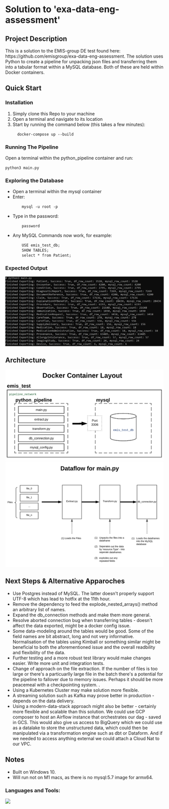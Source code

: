 <h1 align="left">Solution to 'exa-data-eng-assessment'</h1>

<h2 align="left">Project Description</h2>
<p align="left">
    This is a solution to the EMIS-group DE test found here: https://github.com/emisgroup/exa-data-eng-assessment.
    The solution uses Python to create a pipeline for unpacking json files and transferring them into a tabular format within a MySQL database.   Both of these are held within Docker containers.  
</p>



<h2 align="left">Quick Start</h2>
<h3 align="left">Installation</h3>
<p>
<ol>
  <li>Simply clone this Repo to your machine</li>
  <li>Open a terminal and navigate to its location</li>
  <li>Start by running the command below (this takes a few minutes):</li>
      
      docker-compose up --build
</ol>
    
</p>


<h3 align="left">Running The Pipeline</h3>
<p align="left">
    Open a terminal within the python_pipeline container
    and run:
    
    python3 main.py
</p>

<h3 align="left">Exploring the Database</h3>
<ul>
    <li>Open a terminal within the mysql container</li>
    <li>Enter:</li> 
        
        mysql -u root -p
</ul>
<ul>
    <li>Type in the password:</li>
    
        password
</ul>
<ul>
    <li>Any MySQL Commands now work, for example:
        
        USE emis_test_db;
        SHOW TABLES;
        select * from Patient;
</ul>

<h3 align="left">Expected Output</h3>

![alt text](https://github.com/rlamprell/emis_test/blob/main/images/emis-test-expected-output.PNG?raw=true)



<h2 align="left">Architecture</h2>


![alt text](https://github.com/rlamprell/emis_test/blob/main/images/emis-test-docker-diagram.PNG?raw=true)
![alt text](https://github.com/rlamprell/emis_test/blob/main/images/emis-test-main-dataflow.PNG?raw=true)



<h2 align="left">Next Steps & Alternative Apparoches</h2>
<ul>
    <li>Use Postgres instead of MySQL.  The latter doesn't properly support UTF-8 which has lead to hotfix at the 11th hour.</li>
    <li>Remove the dependency to feed the explode_nested_arrays() method an arbitrary list of names.</li>
    <li>Expand the db_connection methods and make them more general.</li>
    <li>Resolve aborted connection bug when transferring tables - doesn't affect the data exported, might be a docker config issue.</li>
    <li>Some data-modeling around the tables would be good.  Some of the field names are bit abstract, long and not very informative.  Normalisation of the tables using Kimball or something similar might be beneficial to both the aforementioned issue and the overall readbility and flexibility of the data.</li> 
    <li>Further testing and a more robust test library would make changes easier.  Write more unit and integration tests.</li>
    <li>Change of approach on the file extraction.  If the number of files is too large or there's a particuarlly large file in the batch there's a potential for the pipeline to fallover due to memory issues.  Perhaps it should be more peacemeal with a checkpointing system.  .</li>
    <li>Using a Kubernetes Cluster may make solution more flexible.</li>
    <li>A streaming solution such as Kafka may prove better in production - depends on the data delivery.</li>
    <li>Using a modern-data-stack approach might also be better - certainly more flexible and scalable than this solution.  We could use GCP composer to host an Airflow instance that orchestrates our dag - saved in GCS.  This would also give us access to BigQuery which we could use as a datalake to store the unstructured data, which could then be manipulated via a transformation engine such as dbt or Dataform.  And if we needed to access anything external we could attach a Cloud Nat to our VPC.</li>
</ul>


<h2 align="left">Notes</h2>
<ul>
    <li>Built on Windows 10.</li>
    <li>Will run not on M1 macs, as there is no  mysql:5.7 image for armx64.</li> 
</ul>


<h3 align="left">Languages and Tools:</h3>
<p align="left"> 
    <a href="https://www.tensorflow.org" target="_blank" rel="noreferrer"> 
        <img src="https://skillicons.dev/icons?i=python,mysql,docker,git" />
    </a> 
</p>
